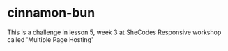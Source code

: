 # cinnamon-bun
 This is a challenge in lesson 5, week 3 at SheCodes Responsive workshop called 'Multiple Page Hosting'
